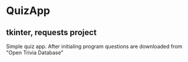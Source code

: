 # QuizApp

## tkinter, requests project

Simple quiz app. After initialing program questions are downloaded from "Open Trivia Database"